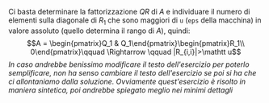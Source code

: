 Ci basta determinare la fattorizzazione $QR$ di $A$ e individuare il numero di elementi sulla diagonale di $R_1$ che sono maggiori di $\mathtt u$ (```eps``` della macchina) in valore assoluto (quello determina il rango di $A$), quindi: 
$$A = \begin{pmatrix}Q_1 & Q_1\end{pmatrix}\begin{pmatrix}R_1\\ 0\end{pmatrix}\qquad \Rightarrow \qquad |R_{i,i}|>\mathtt u$$
*In caso andrebbe benissimo modificare il testo dell'esercizio per poterlo semplificare, non ha senso cambiare il testo dell'esercizio se poi si ha che ci allontaniamo dalla soluzione.
Ovviamente quest'esercizio è risolto in maniera sintetica, poi andrebbe spiegato meglio nei minimi dettagli*